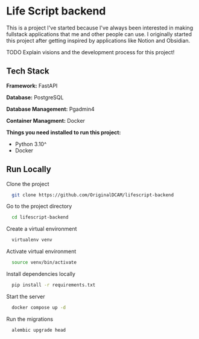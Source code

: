 # Life Script backend

This is a project I've started because I've always been interested in making fullstack applications that me and other people can use. I originally started this project after getting inspired by applications like Notion and Obsidian.

TODO Explain visions and the development process for this project!

## Tech Stack

**Framework:** FastAPI

**Database:** PostgreSQL

**Database Management:** Pgadmin4

**Container Managment:** Docker

**Things you need installed to run this project:**

- Python 3.10^
- Docker

## Run Locally

Clone the project

```bash
  git clone https://github.com/OriginalDCAM/lifescript-backend
```

Go to the project directory

```bash
  cd lifescript-backend
```

Create a virtual environment

```bash
  virtualenv venv
```

Activate virtual environment

```bash
  source venv/bin/activate
```

Install dependencies locally

```bash
  pip install -r requirements.txt
```

Start the server

```bash
  docker compose up -d
```

Run the migrations

```bash
  alembic upgrade head
```
